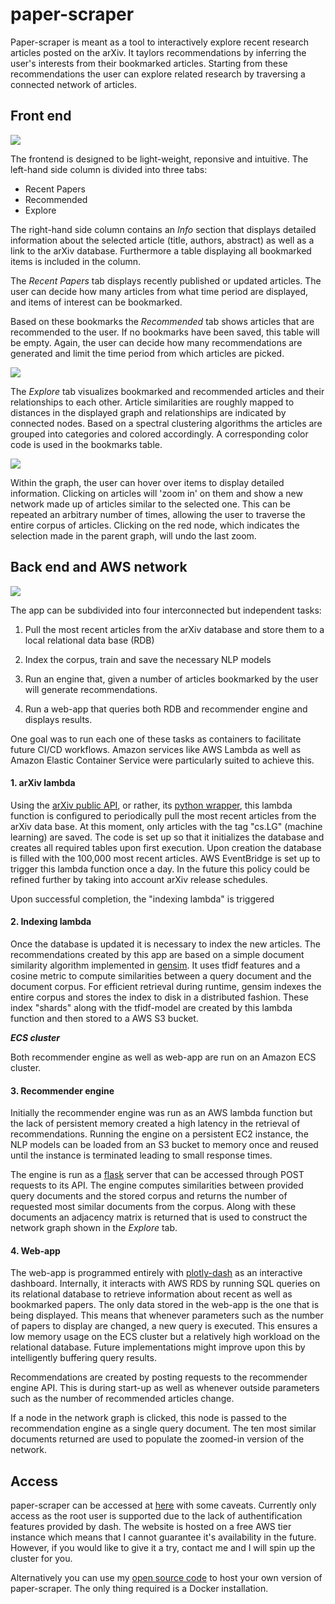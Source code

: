 # paper-scraper

Paper-scraper is meant as a tool to interactively explore recent research articles posted on the arXiv. It taylors recommendations by inferring the user's interests from their bookmarked articles. Starting from these recommendations the user can explore related research by traversing a connected network of articles.

## Front end



![](../assets/img/paper-scraper/1.png)

The frontend is designed to be light-weight, reponsive and intuitive. 
The left-hand side column is divided into three tabs: 
- Recent Papers 
- Recommended 
- Explore

The right-hand side column contains an *Info* section that displays detailed information about the selected article (title, authors, abstract) as well as a link to the arXiv database. Furthermore a table displaying all bookmarked items is included in the column.

The *Recent Papers* tab displays recently published or updated articles. The user can decide how many articles from what time period are displayed, and items of interest can be bookmarked.

Based on these bookmarks the *Recommended* tab shows articles that are recommended to the user. If no bookmarks have been saved, this table will be empty. Again, the user can decide how many recommendations are generated and limit the time period from which articles are picked.

![](../assets/img/paper-scraper/2.png)

The *Explore* tab visualizes bookmarked and recommended articles and their relationships to each other. Article similarities are roughly mapped to distances in the displayed graph and relationships are indicated by connected nodes. Based on a spectral clustering algorithms the articles are grouped into categories and colored accordingly. A corresponding color code is used in the bookmarks table. 

![](../assets/img/paper-scraper/3.png)

Within the graph, the user can hover over items to display detailed information. Clicking on articles will 'zoom in' on them and show a new network made up of articles similar to the selected one. This can be repeated an arbitrary number of times, allowing the user to traverse the entire corpus of articles. Clicking on the red node, which indicates the selection made in the parent graph, will undo the last zoom.


## Back end and AWS network

![](../assets/img/paper-scraper/aws_net.png)

The app can be subdivided into four interconnected but independent tasks:

1. Pull the most recent articles from the arXiv database and store them to a local relational data base (RDB)

2. Index the corpus, train and save the necessary NLP models

3. Run an engine that, given a number of articles bookmarked by the user will generate recommendations.

4. Run a web-app that queries both RDB and recommender engine and displays results.

One goal was to run each one of these tasks as containers to facilitate future CI/CD workflows. Amazon services like AWS Lambda as well as Amazon Elastic Container Service were particularly suited to achieve this.


#### 1. arXiv lambda 

Using the [arXiv public API](https://arxiv.org/help/api/basics), or rather, its [python wrapper](https://pypi.org/project/arxiv/), this lambda function is configured to periodically pull the most recent articles from the arXiv data base. At this moment, only articles with the tag "cs.LG" (machine learning) are saved. The code is set up so that it initializes the database and creates all required tables upon first execution. Upon creation the database is filled with the 100,000 most recent articles. AWS EventBridge is set up to trigger this lambda function once a day. In the future this policy could be refined further by taking into account arXiv release schedules. 

Upon successful completion, the "indexing lambda" is triggered

#### 2. Indexing lambda

Once the database is updated it is necessary to index the new articles. The recommendations created by this app are based on a simple document similarity algorithm implemented in [gensim](https://radimrehurek.com/gensim/). It uses tfidf features and a cosine metric to compute similarities between a query document and the document corpus. For efficient retrieval during runtime, gensim indexes the entire corpus and stores the index to disk in a distributed fashion. These index "shards" along with the tfidf-model are created by this lambda function and then stored to a AWS S3 bucket.  

***ECS cluster***

Both recommender engine as well as web-app are run on an Amazon ECS cluster. 

#### 3. Recommender engine

Initially the recommender engine was run as an AWS lambda function but the lack of persistent memory created a high latency in the retrieval of recommendations. Running the engine on a persistent EC2 instance, the NLP models can be loaded from an S3 bucket to memory once and reused until the instance is terminated leading to small response times. 

The engine is run as a [flask](https://flask.palletsprojects.com/en/1.1.x/) server that can be accessed through POST requests to its API. The engine computes similarities between provided query documents and the stored corpus and returns the number of requested most similar documents from the corpus. Along with these documents an adjacency matrix is returned that is used to construct the network graph shown in the *Explore* tab.

#### 4. Web-app

The web-app is programmed entirely with [plotly-dash](https://plotly.com/dash/) as an interactive dashboard. Internally, it interacts with AWS RDS by running SQL queries on its relational database to retrieve information about recent as well as bookmarked papers. The only data stored in the web-app is the one that is being displayed. This means that whenever parameters such as the number of papers to display are changed, a new query is executed. This ensures a low memory usage on the ECS cluster but a relatively high workload on the relational database. Future implementations might improve upon this by intelligently buffering query results. 

Recommendations are created by posting requests to the
recommender engine API. This is during start-up as well as whenever outside parameters such as the number of recommended  articles change. 

If a node in the network graph is clicked, this node is passed to the recommendation engine as a single query document. The ten most similar documents returned are used to populate the zoomed-in version of the network.

## Access

paper-scraper can be accessed at [here](https://tinyurl.com/y4ko4ka) with some caveats. Currently only access as the root user is supported due to the lack of authentification features provided by dash. The website is hosted on a free AWS tier instance which means that I cannot guarantee it's availability in the future. However, if you would like to give it a try, contact me and I will spin up the cluster for you.

Alternatively you can use my [open source code](https://github.com/semodi/arxiv_app) to host your own version of paper-scraper. The only thing required is a Docker installation. 
